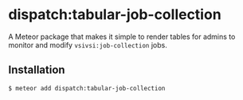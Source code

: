 dispatch:tabular-job-collection
===============

A Meteor package that makes it simple to render tables for admins to monitor and modify `vsivsi:job-collection` jobs.

## Installation

```bash
$ meteor add dispatch:tabular-job-collection
```


